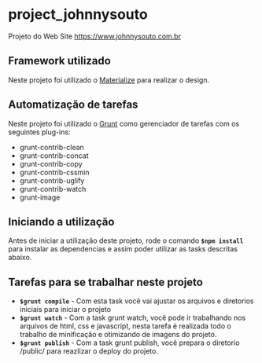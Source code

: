 # project_johnnysouto
Projeto do Web Site https://www.johnnysouto.com.br
 
## Framework utilizado
 
Neste projeto foi utilizado o [Materialize](https://materializecss.com) para realizar o design.

## Automatização de tarefas

Neste projeto foi utilizado o [Grunt](https://gruntjs.com) como gerenciador de tarefas com os seguintes plug-ins:

- grunt-contrib-clean
- grunt-contrib-concat
- grunt-contrib-copy
- grunt-contrib-cssmin
- grunt-contrib-uglify
- grunt-contrib-watch
- grunt-image

## Iniciando a utilização

Antes de iniciar a utilização deste projeto, rode o comando **`$npm install`** para instalar as dependencias e assim poder utilizar as tasks descritas abaixo.

## Tarefas para se trabalhar neste projeto

- **`$grunt compile`** - Com esta task você vai ajustar os arquivos e diretorios iniciais para iniciar o projeto
- **`$grunt watch`** - Com a task grunt watch, você pode ir trabalhando nos arquivos de html, css e javascript, nesta tarefa é realizada todo o trabalho de minificação e otimizando de imagens do projeto.
- **`$grunt publish`** - Com a task grunt publish, você prepara o diretorio /public/ para reazlizar o deploy do projeto.
